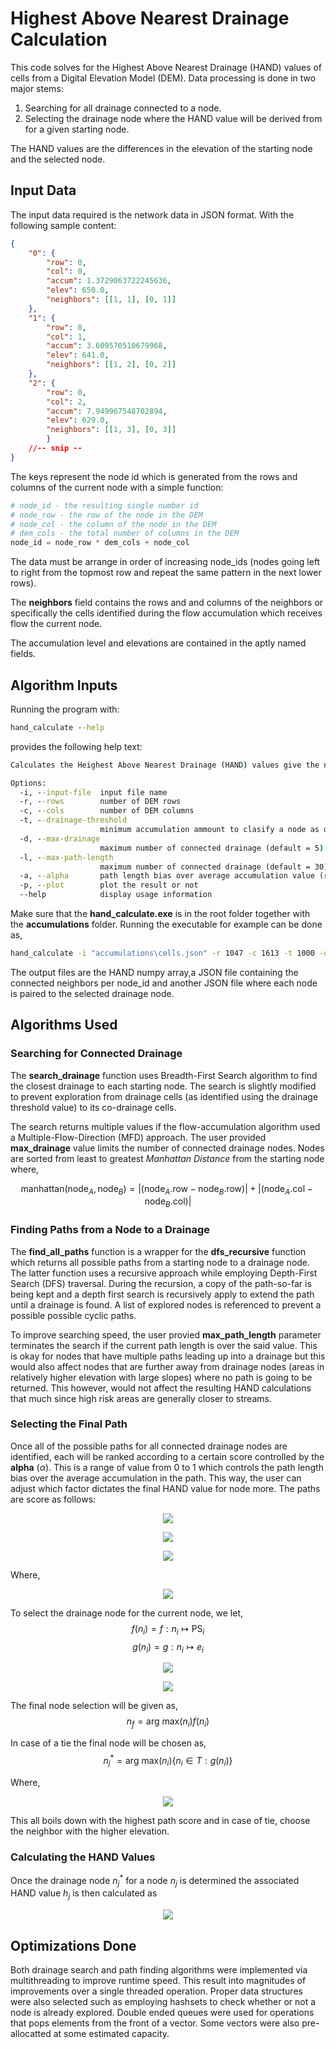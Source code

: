# Highest Above Nearest Drainage Calculation

This code solves for the Highest Above Nearest Drainage (HAND) values of cells from a Digital Elevation Model (DEM). Data processing is done in two major stems:

1. Searching for all drainage connected to a node.
2. Selecting the drainage node where the HAND value will be derived from for a given starting node.

The HAND values are the differences in the elevation of the starting node and the selected node.

## Input Data
The input data required is the network data in JSON format. With the following sample content:

```json
{
    "0": {
        "row": 0,
        "col": 0,
        "accum": 1.3729063722245636,
        "elev": 650.0,
        "neighbors": [[1, 1], [0, 1]]
    }, 
    "1": {
        "row": 0,
        "col": 1,
        "accum": 3.609570510679968,
        "elev": 641.0,
        "neighbors": [[1, 2], [0, 2]]
    },
    "2": {
        "row": 0,
        "col": 2,
        "accum": 7.949967548702894,
        "elev": 629.0, 
        "neighbors": [[1, 3], [0, 3]] 
        }
    //-- snip --
}
```
The keys represent the node id which is generated from the rows and columns of the current node with a simple function:

```python
# node_id - the resulting single number id
# node_row - the row of the node in the DEM
# node_col - the column of the node in the DEM
# dem_cols - the total number of columns in the DEM
node_id = node_row * dem_cols + node_col
```

The data must be arrange in order of increasing node_ids (nodes going left to right from the topmost row and repeat the same pattern in the next lower rows).

The **neighbors** field contains the rows and and columns of the neighbors or specifically the cells identified during the flow accumulation which receives flow the current node.

The accumulation level and elevations are contained in the aptly named fields.

## Algorithm Inputs
Running the program with:
```cmd
hand_calculate --help
```
provides the following help text:
```cmd
Calculates the Heighest Above Nearest Drainage (HAND) values give the network data. The network data is a json file contaning the node_id incrementing from 0 to the data length. Each node must contain the accumulation value, row and column location of the node,the flow accumulation value and the list of neighbor nodes.

Options:
  -i, --input-file  input file name
  -r, --rows        number of DEM rows
  -c, --cols        number of DEM columns
  -t, --drainage-threshold
                    minimum accumulation ammount to clasify a node as drainage
  -d, --max-drainage
                    maximum number of connected drainage (default = 5)
  -l, --max-path-length
                    maximum number of connected drainage (default = 30)
  -a, --alpha       path length bias over average accumulation value (range 0 to 1) (default = 0.9)
  -p, --plot        plot the result or not
  --help            display usage information
```

Make sure that the **hand_calculate.exe** is in the root folder together with the **accumulations** folder. Running the executable for example can be done as,

```cmd
hand_calculate -i "accumulations\cells.json" -r 1047 -c 1613 -t 1000 -d 5 -l 40 -a 0.9 -p
```

The output files are the HAND numpy array,a JSON file containing the connected neighbors per node_id and another JSON file where each node is paired to the selected drainage node.

## Algorithms Used
### Searching for Connected Drainage
The **search_drainage** function uses Breadth-First Search algorithm to find the closest drainage to each starting node. The search is slightly modified to prevent exploration from drainage cells (as identified using the drainage threshold value) to its co-drainage cells.

The search returns multiple values if the flow-accumulation algorithm used a Multiple-Flow-Direction (MFD) approach. The user provided **max_drainage** value limits the number of connected drainage nodes. Nodes are sorted from least to greatest *Manhattan Distance* from the starting node where,

$${\text{manhattan}(\text{node}_A,\text{node}_B)} = \left|(\text{node}_A.\text{row} - \text{node}_B.\text{row})\right| + \left|(\text{node}_A.\text{col} - \text{node}_B.\text{col})\right|$$

### Finding Paths from a Node to a Drainage
The **find_all_paths** function is a wrapper for the **dfs_recursive** function which returns all possible paths from a starting node to a drainage node. The latter function uses a recursive approach while employing Depth-First Search (DFS) traversal. During the recursion, a copy of the path-so-far is being kept and a depth first search is recursively apply to extend the path until a drainage is found. A list of explored nodes is referenced to prevent a possible possible cyclic paths.

To improve searching speed, the user provied **max_path_length** parameter terminates the search if the current path length is over the said value. This is okay for nodes that have multiple paths leading up into a drainage but this would also affect nodes that are further away from drainage nodes (areas in relatively higher elevation with large slopes) where no path is going to be returned. This however, would not affect the resulting HAND calculations that much since high risk areas are generally closer to streams.

### Selecting the Final Path
Once all of the possible paths for all connected drainage nodes are identified, each will be ranked according to a certain score controlled by the **alpha** $(\alpha)$. This is a range of value from 0 to 1 which controls the path length bias over the average accumulation in the path. This way, the user can adjust which factor dictates the final HAND value for node more. The paths are score as follows:

<!-- $$
\text{LS}_j = 1 - \frac{l_j}{\sum_{i=0}^n l_i}
$$ -->
<p align="center">
<img src="https://latex.codecogs.com/svg.image?\color{White}%5Ctext%7BLS%7D_j%20%3D%201%20-%20%5Cfrac%7Bl_j%7D%7B%5Csum_%7Bi%3D0%7D%5En%20l_i%7D%0D" />
</p>


<!-- $$
\text{AS}_j = \frac{\bar{a}_j}{\sum_{i=0}^n \bar{a}_i}
$$ -->
<p align="center">
<img src="https://latex.codecogs.com/svg.image?\color{White}%5Ctext%7BAS%7D_j%20%3D%20%5Cfrac%7B%5Cbar%7Ba%7D_j%7D%7B%5Csum_%7Bi%3D0%7D%5En%20%5Cbar%7Ba%7D_i%7D%0D" />
</p>


<!-- $$
\text{PS}_j = \alpha \cdot \text{LS}_j + (1-\alpha) \cdot \text{AS}_j
$$ -->
<p align="center">
<img src="https://latex.codecogs.com/svg.image?\color{White}%5Ctext%7BPS%7D_j%20%3D%20%5Calpha%20%5Ccdot%20%5Ctext%7BLS%7D_j%20%2B%20(1-%5Calpha)%20%5Ccdot%20%5Ctext%7BAS%7D_j%0D" />
</p>

Where,

<!-- $$
\begin{align*}
l_j &= \text{length of path } j\\
\bar{a}_j &= \text{average accumulation along path } j\\
\text{LS}_j &= \text{path length score}\\
\text{AS}_j &= \text{average accumulation score}\\
\text{PS}_j &= \text{path final score}
\end{align*}
$$ -->
<p align="center">
<img src="https://latex.codecogs.com/svg.image?\color{White}%5Cbegin%7Balign*%7D%0D%0Al_j%20%26%3D%20%5Ctext%7Blength%20of%20path%20%7D%20j%5C%5C%0D%0A%5Cbar%7Ba%7D_j%20%26%3D%20%5Ctext%7Baverage%20accumulation%20along%20path%20%7D%20j%5C%5C%0D%0A%5Ctext%7BLS%7D_j%20%26%3D%20%5Ctext%7Bpath%20length%20score%7D%5C%5C%0D%0A%5Ctext%7BAS%7D_j%20%26%3D%20%5Ctext%7Baverage%20accumulation%20score%7D%5C%5C%0D%0A%5Ctext%7BPS%7D_j%20%26%3D%20%5Ctext%7Bpath%20final%20score%7D%0D%0A%5Cend%7Balign*%7D%0D" />
</p>

To select the drainage node for the current node, we let,
$$f(n_i) = f: n_i \mapsto \text{PS}_i$$
$$g(n_i) = g: n_i \mapsto e_i$$
<!-- $$
P_j = \{\text{PS}_0,\text{PS}_1,...\text{PS}_k\}
$$ -->
<p align="center">
<img src="https://latex.codecogs.com/svg.image?\color{White}P_j%20%3D%20%5C%7B%5Ctext%7BPS%7D_0%2C%5Ctext%7BPS%7D_1%2C...%5Ctext%7BPS%7D_k%5C%7D%0D" />
</p>

<!-- $$
T = \{ n_0,n_1...n_i \in N| f(n_0) = f(n_1) \cdots = f(n_j) = \max(P_j)\}
$$ -->
<p align="center">
<img src="https://latex.codecogs.com/svg.image?\color{White}T%20%3D%20%5C%7B%20n_0%2Cn_1...n_i%20%5Cin%20N%7C%20f(n_0)%20%3D%20f(n_1)%20%5Ccdots%20%3D%20f(n_j)%20%3D%20%5Cmax(P_j)%5C%7D%0D" /></p>

The final node selection will be given as,
$$n_f = \text{arg max}(n_i) {f(n_i)}$$

In case of a tie the final node will be chosen as,
$$n_j^* = \text{arg max} (n_i) \{n_i \in T: g(n_i)\}$$

Where,
<!-- $$
\begin{align*}
    f(n_i) &= \text{Function mapping the node $n_i$ to its path score PS$_i$}\\
    g(n_i) &= \text{Function mapping the node $n_i$ to its elevation $e_i$}\\
    P_j &= \text{Scores of paths from starting node $n_j$ to all its connected drainage nodes}\\
    k &= \text{number of connected nodes to $n_j$}\\
    T &= \text{the set of nodes with scores equal to the max score $\max(P_j)$}\\
    n_j^* &= \text{the selected drainage for $n_j$}
\end{align*}
$$ -->
<p align="center">
<img src="https://latex.codecogs.com/svg.image?\color{White}%5Cbegin%7Balign*%7D%0D%0A%20%20%20%20f(n_i)%20%26%3D%20%5Ctext%7BFunction%20mapping%20the%20node%20%24n_i%24%20to%20its%20path%20score%20PS%24_i%24%7D%5C%5C%0D%0A%20%20%20%20g(n_i)%20%26%3D%20%5Ctext%7BFunction%20mapping%20the%20node%20%24n_i%24%20to%20its%20elevation%20%24e_i%24%7D%5C%5C%0D%0A%20%20%20%20P_j%20%26%3D%20%5Ctext%7BScores%20of%20paths%20from%20starting%20node%20%24n_j%24%20to%20all%20its%20connected%20drainage%20nodes%7D%5C%5C%0D%0A%20%20%20%20k%20%26%3D%20%5Ctext%7Bnumber%20of%20connected%20nodes%20to%20%24n_j%24%7D%5C%5C%0D%0A%20%20%20%20T%20%26%3D%20%5Ctext%7Bthe%20set%20of%20nodes%20with%20scores%20equal%20to%20the%20max%20score%20%24%5Cmax(P_j)%24%7D%5C%5C%0D%0A%20%20%20%20n_j%5E*%20%26%3D%20%5Ctext%7Bthe%20selected%20drainage%20for%20%24n_j%24%7D%0D%0A%5Cend%7Balign*%7D%0D" />
</p>

This all boils down with the highest path score and in case of tie, choose the neighbor with the higher elevation.

### Calculating the HAND Values
Once the drainage node $n_j^*$ for a node $n_j$ is determined the associated HAND value $h_j$ is then calculated as
<!-- $$
h_j = \begin{cases}
    g(n_j) - g(n_j^*), & \text{if\hspace{1em}} g(n_j) - g(n_j^*) \geq 0\\
    0, & \text{if\hspace{1em}} g(n_j) - g(n_j^*) < 0
\end{cases}
$$ -->
<p align="center">
<img src="https://latex.codecogs.com/svg.image?\color{White}h_j%20%3D%20%5Cbegin%7Bcases%7D%0D%0A%20%20%20%20g(n_j)%20-%20g(n_j%5E*)%2C%20%26%20%5Ctext%7Bif%5Chspace%7B1em%7D%7D%20g(n_j)%20-%20g(n_j%5E*)%20%5Cgeq%200%5C%5C%0D%0A%20%20%20%200%2C%20%26%20%5Ctext%7Bif%5Chspace%7B1em%7D%7D%20g(n_j)%20-%20g(n_j%5E*)%20%3C%200%0D%0A%5Cend%7Bcases%7D%0D" /></p>

## Optimizations Done
Both drainage search and path finding algorithms were implemented via multithreading to improve runtime speed. This result into magnitudes of improvements over a single threaded operation. Proper data structures were also selected such as employing hashsets to check whether or not a node is already explored. Double ended queues were used for operations that pops elements from the front of a vector. Some vectors were also pre-allocatted at some estimated capacity.


